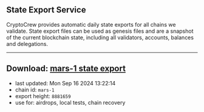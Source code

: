## State Export Service
CryptoCrew provides automatic daily state exports for all chains we validate. State export files can be used as genesis files and are a snapshot of the current blockchain state, including all validators, accounts, balances and delegations.

---
**Download: [mars-1 state export](https://dl-eu2.ccvalidators.com/SERVICE/mars/mars-1_export_8881659.json)**
---

- last updated: Mon Sep 16 2024 13:22:14
- chain id: `mars-1`
- export height: `8881659`
- use for: airdrops, local tests, chain recovery
